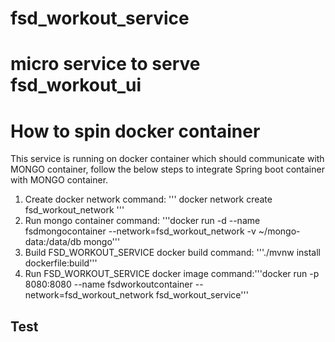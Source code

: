 # fsd_workout_service
# micro service to serve fsd_workout_ui
# How to spin docker container
This service is running on docker container which should communicate with MONGO container, follow the below steps to integrate Spring boot container with MONGO container.
1. Create docker network
	command: ''' docker network create fsd_workout_network '''
2. Run mongo container
	command: '''docker run -d --name fsdmongocontainer --network=fsd_workout_network -v ~/mongo-data:/data/db mongo'''
3. Build FSD_WORKOUT_SERVICE docker build
	command: '''./mvnw install dockerfile:build'''
4. Run FSD_WORKOUT_SERVICE docker image
	command:'''docker run -p 8080:8080 --name fsdworkoutcontainer --network=fsd_workout_network fsd_workout_service'''
## Test
